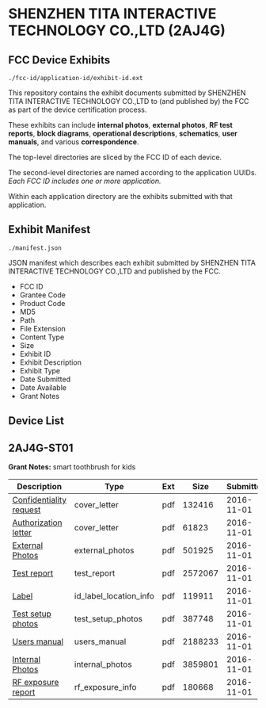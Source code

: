 # SHENZHEN TITA INTERACTIVE TECHNOLOGY CO.,LTD (2AJ4G)
## FCC Device Exhibits

```
./fcc-id/application-id/exhibit-id.ext
```

This repository contains the exhibit documents submitted by SHENZHEN TITA INTERACTIVE TECHNOLOGY CO.,LTD to (and published by) the FCC as part of the device certification process.

These exhibits can include **internal photos**, **external photos**, **RF test reports**, **block diagrams**, **operational descriptions**, **schematics**, **user manuals**, and various **correspondence**.

The top-level directories are sliced by the FCC ID of each device.

The second-level directories are named according to the application UUIDs. *Each FCC ID includes one or more application.*

Within each application directory are the exhibits submitted with that application. 

## Exhibit Manifest

```
./manifest.json
```

JSON manifest which describes each exhibit submitted by SHENZHEN TITA INTERACTIVE TECHNOLOGY CO.,LTD and published by the FCC.

- FCC ID
- Grantee Code
- Product Code
- MD5
- Path
- File Extension
- Content Type
- Size
- Exhibit ID
- Exhibit Description
- Exhibit Type
- Date Submitted
- Date Available
- Grant Notes

## Device List
## 2AJ4G-ST01
**Grant Notes:** smart toothbrush for kids

| Description | Type | Ext | Size | Submitted | Available |
| ----------- | ---- | --- | ---- | --------- | --------- |
| [Confidentiality request](2AJ4G-ST01/17b1709cc6f45225acc98690412d3e42/3183288.pdf) | cover_letter | pdf | 132416 | 2016-11-01 | 2016-11-02 |
| [Authorization letter](2AJ4G-ST01/17b1709cc6f45225acc98690412d3e42/3183293.pdf) | cover_letter | pdf | 61823 | 2016-11-01 | 2016-11-02 |
| [External Photos](2AJ4G-ST01/17b1709cc6f45225acc98690412d3e42/3183223.pdf) | external_photos | pdf | 501925 | 2016-11-01 | 2016-11-02 |
| [Test report](2AJ4G-ST01/17b1709cc6f45225acc98690412d3e42/3183296.pdf) | test_report | pdf | 2572067 | 2016-11-01 | 2016-11-02 |
| [Label](2AJ4G-ST01/17b1709cc6f45225acc98690412d3e42/3183283.pdf) | id_label_location_info | pdf | 119911 | 2016-11-01 | 2016-11-02 |
| [Test setup photos](2AJ4G-ST01/17b1709cc6f45225acc98690412d3e42/3183261.pdf) | test_setup_photos | pdf | 387748 | 2016-11-01 | 2016-11-02 |
| [Users manual](2AJ4G-ST01/17b1709cc6f45225acc98690412d3e42/3183267.pdf) | users_manual | pdf | 2188233 | 2016-11-01 | 2016-11-02 |
| [Internal Photos](2AJ4G-ST01/17b1709cc6f45225acc98690412d3e42/3183226.pdf) | internal_photos | pdf | 3859801 | 2016-11-01 | 2016-11-02 |
| [RF exposure report](2AJ4G-ST01/17b1709cc6f45225acc98690412d3e42/3183298.pdf) | rf_exposure_info | pdf | 180668 | 2016-11-01 | 2016-11-02 |
